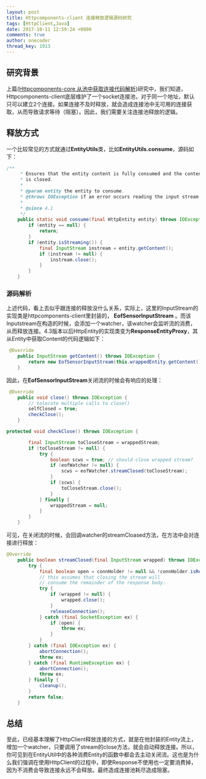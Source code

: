 ```yaml
---
layout: post
title: Httpcomponents-client 连接释放逻辑源码研究
tags: [HttpClient,Java]
date: 2017-10-11 12:59:24 +0800
comments: true
author: onecoder
thread_key: 1913
---
```

## 研究背景

上篇([Httpcomponents-core 从池中获取连接代码解析](http://www.coderli.com/httpclient-core-get-pool-entry-blocking-analysis/))研究中，我们知道，Httpcomponents-client底层维护了一个socket连接池，对于同一个地址，默认只可以建立2个连接。如果连接不及时释放，就会造成连接池中无可用的连接获取，从而导致请求等待（阻塞）。因此，我们需要关注连接池释放的逻辑。

## 释放方式

一个比较常见的方式就通过**EntityUtils**类，比如**EntityUtils.consume**，源码如下：

```java
/**
     * Ensures that the entity content is fully consumed and the content stream, if exists,
     * is closed.
     *
     * @param entity the entity to consume.
     * @throws IOException if an error occurs reading the input stream
     *
     * @since 4.1
     */
    public static void consume(final HttpEntity entity) throws IOException {
        if (entity == null) {
            return;
        }
        if (entity.isStreaming()) {
            final InputStream instream = entity.getContent();
            if (instream != null) {
                instream.close();
            }
        }
    }
```

### 源码解析
上述代码，看上去似乎跟连接的释放没什么关系，实际上，这里的InputStream的实现类是httpcomponents-client里封装的，
**EofSensorInputStream** 。而该Inputstream在构造的时候，会添加一个watcher，该watcher会监听流的消费，从而释放连接。4.3版本以后HttpEntity的实现类变为**ResponseEntityProxy**，其从Entity中获取Content的代码逻辑如下：

``` java
 @Override
    public InputStream getContent() throws IOException {
        return new EofSensorInputStream(this.wrappedEntity.getContent(), this);
    }
```

因此，在**EofSensorInputStream**关闭流的时候会有响应的处理：

``` java
 @Override
    public void close() throws IOException {
        // tolerate multiple calls to close()
        selfClosed = true;
        checkClose();
    }

protected void checkClose() throws IOException {

        final InputStream toCloseStream = wrappedStream;
        if (toCloseStream != null) {
            try {
                boolean scws = true; // should close wrapped stream?
                if (eofWatcher != null) {
                    scws = eofWatcher.streamClosed(toCloseStream);
                }
                if (scws) {
                    toCloseStream.close();
                }
            } finally {
                wrappedStream = null;
            }
        }
    }
```

可见，在关闭流的时候，会回调watcher的streamCloased方法，在方法中会对连接进行释放：

``` java
@Override
    public boolean streamClosed(final InputStream wrapped) throws IOException {
        try {
            final boolean open = connHolder != null && !connHolder.isReleased();
            // this assumes that closing the stream will
            // consume the remainder of the response body:
            try {
                if (wrapped != null) {
                    wrapped.close();
                }
                releaseConnection();
            } catch (final SocketException ex) {
                if (open) {
                    throw ex;
                }
            }
        } catch (final IOException ex) {
            abortConnection();
            throw ex;
        } catch (final RuntimeException ex) {
            abortConnection();
            throw ex;
        } finally {
            cleanup();
        }
        return false;
    }
```
## 总结

至此，已经基本理解了HttpClient释放连接的方式，就是在他封装的Entity流上，增加一个watcher，只要调用了stream的close方法，就会自动释放连接。所以，你可见到在EntityUtil中的各种消费Entity的函数中都会去主动关闭流。这也是为什么我们强调在使用HttpClient的过程中，即使Response不使用也一定要消费掉，因为不消费会导致连接永远不会释放。最终造成连接池耗尽造成阻塞。


